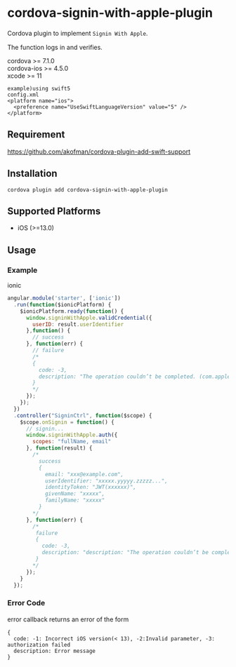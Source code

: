 # cordova-signin-with-apple-plugin

Cordova plugin to implement `Signin With Apple`.　　

The function logs in and verifies.  

cordova >= 7.1.0  
cordova-ios >= 4.5.0  
xcode >= 11

```
example)using swift5
config.xml  
<platform name="ios">
  <preference name="UseSwiftLanguageVersion" value="5" />
</platform>
```

## Requirement
https://github.com/akofman/cordova-plugin-add-swift-support  

## Installation
```
cordova plugin add cordova-signin-with-apple-plugin  
```

## Supported Platforms
- iOS (>=13.0)

## Usage

### Example

ionic
```js
angular.module('starter', ['ionic'])
  .run(function($ionicPlatform) {
    $ionicPlatform.ready(function() {
      window.signinWithApple.validCredential({
        userID: result.userIdentifier
      },function() {
        // success
      }, function(err) {
        // failure
        /*
        {
          code: -3,
          description: "The operation couldn’t be completed. (com.apple.AuthenticationServices.AuthorizationError error 1000.)"
        }
        */
      });
    });
  })
  .controller("SigninCtrl", function($scope) {
    $scope.onSignin = function() {
      // signin...
      window.signinWithApple.auth({
        scopes: "fullName, email"
      }, function(result) {
        /*
          success
          {
            email: "xxx@example.com",
            userIdentifier: "xxxxx.yyyyy.zzzzz...",
            identityToken: "JWT(xxxxxx)",
            givenName: "xxxxx",
            familyName: "xxxxx"
          }
        */
      }, function(err) {
        /*
         failure
         {
           code: -3,
           description: "description: "The operation couldn’t be completed. (com.apple.AuthenticationServices.AuthorizationError error 1001.)"
         }
        */
      });
    }
  });
```

### Error Code
error callback returns an error of the form 　
```
{
  code: -1: Incorrect iOS version(< 13), -2:Invalid parameter, -3: authorization failed
  description: Error message
}
```
